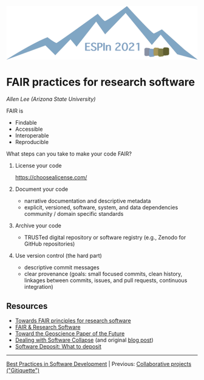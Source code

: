 ![Ivy logo](https://raw.githubusercontent.com/csdms/ivy/main/media/logo.png)

# FAIR practices for research software

*Allen Lee (Arizona State University)*

FAIR is

* Findable
* Accessible
* Interoperable
* Reproducible

What steps can you take to make your code FAIR?

1. License your code

    https://choosealicense.com/

1. Document your code

    - narrative documentation and descriptive metadata
    - explicit, versioned, software, system, and data dependencies community /
      domain specific standards

1. Archive your code

    - TRUSTed digital repository or software registry (e.g., Zenodo for GitHub repositories)

1. Use version control (the hard part)

    - descriptive commit messages
    - clear provenance (goals: small focused commits, clean history, linkages
      between commits, issues, and pull requests, continuous integration)

## Resources

* [Towards FAIR principles for research software](https://doi.org/10.3233/DS-190026)
* [FAIR & Research Software](https://csdms.colorado.edu/wiki/Presenters-0548)
* [Toward the Geoscience Paper of the Future](https://doi.org/10.1002/2015EA000136)
* [Dealing with Software Collapse](https://doi.org/10.1109/MCSE.2019.2900945) (and original [blog post](http://blog.khinsen.net/posts/2017/01/13/sustainable-software-and-reproducible-research-dealing-with-software-collapse/))
* [Software Deposit: What to deposit](https://doi.org/10.5281/zenodo.1327325)

___

[Best Practices in Software Development](./index.md) |
Previous: [Collaborative projects ("Gitiquette")](./collaboration-etiquette.md)
